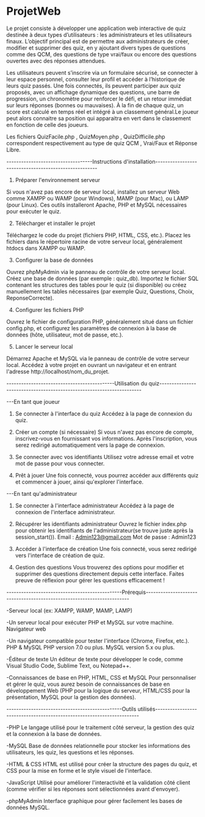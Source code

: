 # ProjetWeb

Le projet consiste à développer une application web interactive de quiz destinée à deux types d’utilisateurs : les administrateurs et les utilisateurs finaux. L’objectif principal est de permettre aux administrateurs de créer, modifier et supprimer des quiz, en y ajoutant divers types de questions comme des QCM, des questions de type vrai/faux ou encore des questions ouvertes avec des réponses attendues. 

Les utilisateurs peuvent s’inscrire via un formulaire sécurisé, se connecter à leur espace personnel, consulter leur profil et accéder à l’historique de leurs quiz passés. Une fois connectés, ils peuvent participer aux quiz proposés, avec un affichage dynamique des questions, une barre de progression, un chronomètre pour renforcer le défi, et un retour immédiat sur leurs réponses (bonnes ou mauvaises). À la fin de chaque quiz, un score est calculé en temps réel et intégré à un classement général.Le joueur peut alors connaitre sa position qui apparaitra en vert dans le classement en fonction de celle des joueurs.

Les fichiers QuizFacile.php , QuizMoyen.php , QuizDifficile.php correspondent respectivement au type de quiz QCM , Vrai/Faux et Réponse Libre.

-----------------------------------Instructions d'installation------------------------------------------------------

1. Préparer l'environnement serveur

Si vous n'avez pas encore de serveur local, installez un serveur Web comme XAMPP ou WAMP (pour Windows), MAMP (pour Mac), ou LAMP (pour Linux). Ces outils installeront Apache, PHP et MySQL nécessaires pour exécuter le quiz.


2. Télécharger et installer le projet

Téléchargez le code du projet (fichiers PHP, HTML, CSS, etc.).
Placez les fichiers dans le répertoire racine de votre serveur local, généralement htdocs dans XAMPP ou WAMP.


3. Configurer la base de données

Ouvrez phpMyAdmin via le panneau de contrôle de votre serveur local.
Créez une base de données (par exemple : quiz_db).
Importez le fichier SQL contenant les structures des tables pour le quiz (si disponible) ou créez manuellement les tables nécessaires (par exemple Quiz, Questions, Choix, ReponseCorrecte).


4. Configurer les fichiers PHP

Ouvrez le fichier de configuration PHP, généralement situé dans un fichier config.php, et configurez les paramètres de connexion à la base de données (hôte, utilisateur, mot de passe, etc.).


5. Lancer le serveur local

Démarrez Apache et MySQL via le panneau de contrôle de votre serveur local.
Accédez à votre projet en ouvrant un navigateur et en entrant l'adresse http://localhost/nom_du_projet.



--------------------------------------------Utilisation du quiz----------------------------------------------------------------------

---En tant que joueur

1. Se connecter à l'interface du quiz
    Accédez à la page de connexion du quiz.

2. Créer un compte (si nécessaire)
    Si vous n'avez pas encore de compte, inscrivez-vous en fournissant vos informations.
    Après l'inscription, vous serez redirigé automatiquement vers la page de connexion.

3. Se connecter avec vos identifiants
    Utilisez votre adresse email et votre mot de passe pour vous connecter.

4. Prêt à jouer
    Une fois connecté, vous pourrez accéder aux différents quiz et commencer à jouer, ainsi qu'explorer l'interface.



---En tant qu'administrateur

1. Se connecter à l'interface administrateur
    Accédez à la page de connexion de l'interface administrateur.

2. Récupérer les identifiants administrateur
    Ouvrez le fichier index.php pour obtenir les identifiants de l'administrateur(se trouve juste après la session_start()).
    Email : Admin123@gmail.com
    Mot de passe : Admin123

3. Accéder à l'interface de création
    Une fois connecté, vous serez redirigé vers l'interface de création de quiz.

4. Gestion des questions
    Vous trouverez des options pour modifier et supprimer des questions directement depuis cette interface.
    Faites preuve de réflexion pour gérer les questions efficacement !



-----------------------------------------------Prérequis-----------------------------------------------------------------------

-Serveur local (ex: XAMPP, WAMP, MAMP, LAMP)

-Un serveur local pour exécuter PHP et MySQL sur votre machine.
Navigateur web

-Un navigateur compatible pour tester l'interface (Chrome, Firefox, etc.).
PHP & MySQL PHP version 7.0 ou plus. 
MySQL version 5.x ou plus.

-Éditeur de texte
Un éditeur de texte pour développer le code, comme Visual Studio Code, Sublime Text, ou Notepad++.

-Connaissances de base en PHP, HTML, CSS et MySQL
Pour personnaliser et gérer le quiz, vous aurez besoin de connaissances de base en développement Web (PHP pour la logique du serveur, HTML/CSS pour la présentation, MySQL pour la gestion des données).



-----------------------------------------------Outils utilisés-----------------------------------------------------------------------

-PHP
Le langage utilisé pour le traitement côté serveur, la gestion des quiz et la connexion à la base de données.


-MySQL
Base de données relationnelle pour stocker les informations des utilisateurs, les quiz, les questions et les réponses.


-HTML & CSS
HTML est utilisé pour créer la structure des pages du quiz, et CSS pour la mise en forme et le style visuel de l'interface.


-JavaScript 
Utilisé pour améliorer l'interactivité et la validation côté client (comme vérifier si les réponses sont sélectionnées avant d'envoyer).


-phpMyAdmin 
Interface graphique pour gérer facilement les bases de données MySQL.